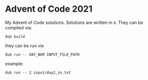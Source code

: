 # Advent of Code 2021

My Advent of Code solutions. Solutions are written in `d`.  They can be compiled via:


```
dub build
```

they can be run via

```
dub run -- DAY_NUM INPUT_FILE_PATH
```

example:

```
dub run -- 2 input/day2_in.txt
```
